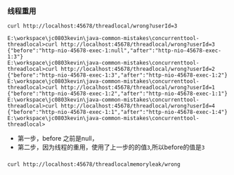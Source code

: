 
[](https://time.geekbang.org/column/article/209494)

### 线程重用
```shell
curl http://localhost:45678/threadlocal/wrong?userId=3
```

```shell
E:\workspace\jc0803kevin\java-common-mistakes\concurrenttool-threadlocal>curl http://localhost:45678/threadlocal/wrong?userId=3
{"before":"http-nio-45678-exec-1:null","after":"http-nio-45678-exec-1:3"}
E:\workspace\jc0803kevin\java-common-mistakes\concurrenttool-threadlocal>curl http://localhost:45678/threadlocal/wrong?userId=2
{"before":"http-nio-45678-exec-1:3","after":"http-nio-45678-exec-1:2"}
E:\workspace\jc0803kevin\java-common-mistakes\concurrenttool-threadlocal>curl http://localhost:45678/threadlocal/wrong?userId=1
{"before":"http-nio-45678-exec-1:2","after":"http-nio-45678-exec-1:1"}
E:\workspace\jc0803kevin\java-common-mistakes\concurrenttool-threadlocal>curl http://localhost:45678/threadlocal/wrong?userId=4
{"before":"http-nio-45678-exec-1:1","after":"http-nio-45678-exec-1:4"}
E:\workspace\jc0803kevin\java-common-mistakes\concurrenttool-threadlocal>

```

* 第一步，before 之前是null，
* 第二步，因为线程的重用，使用了上一步的的值`3`,所以before的值是`3`

### 

```shell
curl http://localhost:45678/threadlocalmemoryleak/wrong
```
